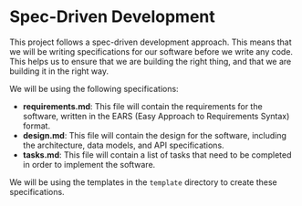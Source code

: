 # Spec-Driven Development

This project follows a spec-driven development approach. This means that we will be writing specifications for our software before we write any code. This helps us to ensure that we are building the right thing, and that we are building it in the right way.

We will be using the following specifications:

* **requirements.md**: This file will contain the requirements for the software, written in the EARS (Easy Approach to Requirements Syntax) format.
* **design.md**: This file will contain the design for the software, including the architecture, data models, and API specifications.
* **tasks.md**: This file will contain a list of tasks that need to be completed in order to implement the software.

We will be using the templates in the `template` directory to create these specifications.
